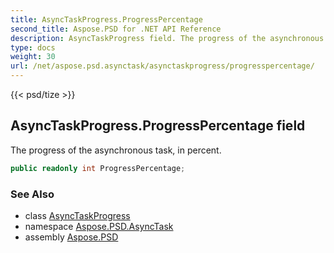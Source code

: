 ```yaml
---
title: AsyncTaskProgress.ProgressPercentage
second_title: Aspose.PSD for .NET API Reference
description: AsyncTaskProgress field. The progress of the asynchronous task in percent
type: docs
weight: 30
url: /net/aspose.psd.asynctask/asynctaskprogress/progresspercentage/
---
```

{{< psd/tize >}}
## AsyncTaskProgress.ProgressPercentage field

The progress of the asynchronous task, in percent.

```csharp
public readonly int ProgressPercentage;
```

### See Also

* class [AsyncTaskProgress](../)
* namespace [Aspose.PSD.AsyncTask](../../../aspose.psd.asynctask/)
* assembly [Aspose.PSD](../../../)


